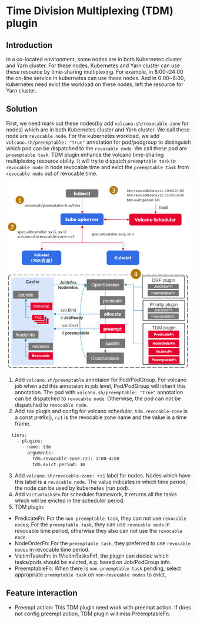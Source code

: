 # Time Division Multiplexing (TDM) plugin

## Introduction

In a co-located environment, some nodes are in both Kubernetes cluster and Yarn cluster. For these nodes, Kubernetes and Yarn cluster can use these resource by time-sharing multiplexing.
For example, in 8:00~24:00 the on-line service in kubernetes can use these nodes. And in 0:00~8:00, kubernetes need evict the workload on these nodes, left the resource for Yarn cluster.

## Solution

First, we need mark out these nodes(by add `volcano.sh/revocable-zone` for nodes) which are in both Kubernetes cluster and Yarn cluster. We call these node are `revocable node`. For the kubernetes 
workload, we add `volcano.sh/preemptable: "true"` annotation for pod/podgroup to distinguish which pod can be dispatched to the `revocable node`. We call these pod are `preemptable task`.
TDM plugin enhance the volcano time-sharing multiplexing resource ability. It will try to dispatch `preemptable task` to `revocable node` in node revocable time and evict the `preemptable task` from 
`revocable node` out of revocable time.

![tdmsolution](./images/tdmsolution.png)

1. Add `volcano.sh/preemptable` annotaion for Pod/PodGroup. For volcano job when add this annotaion in job level, Pod/PodGroup will inherit this annotation. The pod with `volcano.sh/preemptable: "true"` annotation can be dispatched to `revocable node`.
Otherwise, the pod can not be dispatched to `revocable node`.
2. Add `tdm` plugin and config for volcano scheduler. `tdm.revocable-zone` is a const prefix(), `rz1` is the revocable zone name and the value is a time frame. 

```
  tiers:
    - plugins:
      - name: tdm
        arguments:
          tdm.revocable-zone.rz1: 1:00-4:00
          tdm.evict.period: 1m

```
3. Add `volcano.sh/revocable-zone: rz1` label for nodes. Nodes which have this label is a `revocable node`. The value indicates in which time period, the node can be used by kubernetes (run pod).
4. Add `VictimTasksFn` for scheduler framework, it returns all the tasks which will be evicted in the scheduler period.
5. TDM plugin:
- PredicateFn: For the `non-preemptable task`, they can not use `revocable nodes`; For the `preemptable task`, they can use `revocable node` in revocable time period, otherwise they also can not use the `revocable node`.
- NodeOrderFn: For the `preemptable task`, they preferred to use `revocable nodes` in revocable time period.
- VictimTasksFn: In 1VictimTasksFn1, the plugin can decide which tasks/pods should be evicted, e.g. based on Job/PodGroup info.
- PreemptableFn: When there is `non-preemptable task` pending, select appropriate `preemptable task` on `non-revocable nodes` to evict.

## Feature interaction

- Preempt action: This TDM plugin need work with preempt action. If does not config preempt action, TDM plugin will miss PreemptableFn.
